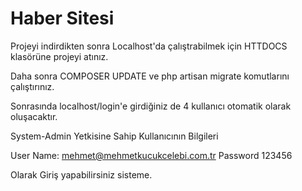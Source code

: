 # Haber Sitesi
 Projeyi indirdikten sonra
 Localhost'da çalıştrabilmek için HTTDOCS klasörüne projeyi atınız.
 
 Daha sonra COMPOSER UPDATE
 ve php artisan migrate komutlarını çalıştırınız.
 
 Sonrasında localhost/login'e girdiğiniz de 4 kullanıcı otomatik olarak oluşacaktır.
 
 System-Admin Yetkisine Sahip Kullanıcının Bilgileri
 
 User Name: mehmet@mehmetkucukcelebi.com.tr Password 123456
 
 Olarak Giriş yapabilirsiniz sisteme.
